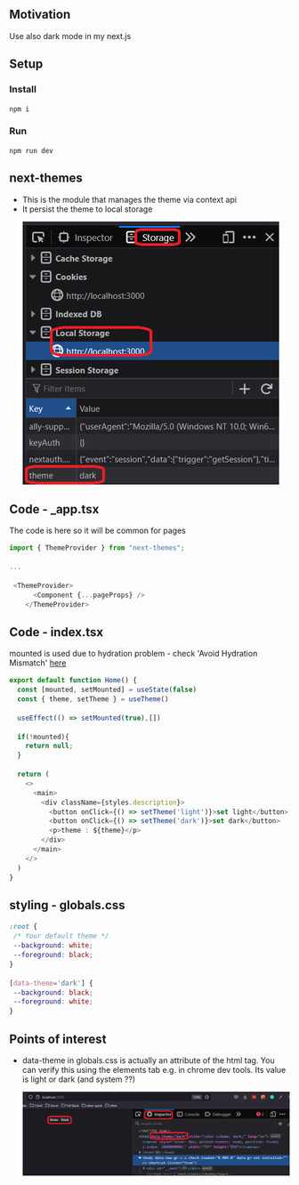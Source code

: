 <h2>Motivation</h2>
Use also dark mode in my next.js


<h2>Setup</h2>

<h3>Install</h3>

```
npm i
```

<h3>Run</h3>

```
npm run dev
```


<h2>next-themes</h2>
<ul>
<li>This is the module that manages the theme via context api</li>
<li>It persist the theme to local storage 

 ![Screenshot](./figs/theme-persitance-by-next-thems.png)</li>
</ul>

<h2>Code - _app.tsx</h2>

<p>The code is here so it will be common for pages</p>


```typescript
import { ThemeProvider } from "next-themes";

...

 <ThemeProvider>
      <Component {...pageProps} />
    </ThemeProvider>
```

<h2>Code - index.tsx</h2>
mounted is used due to hydration problem - check 'Avoid Hydration Mismatch' <a href='https://www.npmjs.com/package/next-themes'>here</a>

```typescript
export default function Home() {
  const [mounted, setMounted] = useState(false)
  const { theme, setTheme } = useTheme()

  useEffect(() => setMounted(true),[])

  if(!mounted){
    return null;
  }

  return (
    <>
      <main>
        <div className={styles.description}>
          <button onClick={() => setTheme('light')}>set light</button>
          <button onClick={() => setTheme('dark')}>set dark</button>
          <p>theme : ${theme}</p>
        </div>
      </main>
    </>
  )
}
```

 <h2>styling - globals.css</h2>

 ```css
:root {
  /* Your default theme */
  --background: white;
  --foreground: black;
}

[data-theme='dark'] {
  --background: black;
  --foreground: white;
}
 ```
<h2>Points of interest</h2>
<ul>
<li>data-theme in globals.css is actually an attribute of the html tag. You can verify this using the elements tab e.g. in chrome dev tools. Its value is light or dark (and system ??)

![Screenshot](./figs/data-theme-attribute.png)

</li>
</ul>


